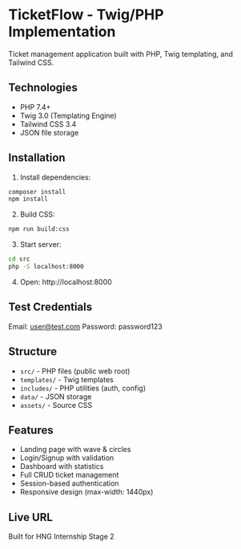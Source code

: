 # TicketFlow - Twig/PHP Implementation

Ticket management application built with PHP, Twig templating, and Tailwind CSS.

##  Technologies

- PHP 7.4+
- Twig 3.0 (Templating Engine)
- Tailwind CSS 3.4
- JSON file storage

## Installation

1. Install dependencies:
```bash
composer install
npm install
```

2. Build CSS:
```bash
npm run build:css
```

3. Start server:
```bash
cd src
php -S localhost:8000
```

4. Open: http://localhost:8000

## Test Credentials

Email: user@test.com
Password: password123

##  Structure

- `src/` - PHP files (public web root)
- `templates/` - Twig templates
- `includes/` - PHP utilities (auth, config)
- `data/` - JSON storage
- `assets/` - Source CSS

##  Features

- Landing page with wave & circles
- Login/Signup with validation
- Dashboard with statistics
- Full CRUD ticket management
- Session-based authentication
- Responsive design (max-width: 1440px)

## Live URL


Built for HNG Internship Stage 2